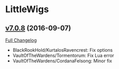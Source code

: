 # LittleWigs

## [v7.0.8](https://github.com/BigWigsMods/LittleWigs/tree/v7.0.8) (2016-09-07) [](#top)
[Full Changelog](https://github.com/BigWigsMods/LittleWigs/compare/v7.0.7...v7.0.8)

-   BlackRookHold/KurtalosRavencrest: Fix options  
-   VaultOfTheWardens/Tormentorum: Fix Lua error  
-   VaultOfTheWardens/CordanaFelsong: Minor fix  
